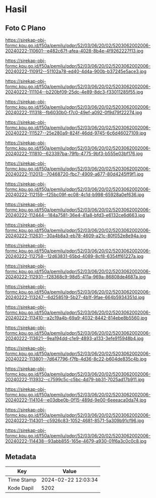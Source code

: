 # Hasil

## Foto C Plano

https://sirekap-obj-formc.kpu.go.id/f50a/pemilu/pdpr/52/03/06/20/02/5203062002006-20240222-110601--e482c67f-afea-4028-8b4e-4f9262227f13.jpg

https://sirekap-obj-formc.kpu.go.id/f50a/pemilu/pdpr/52/03/06/20/02/5203062002006-20240222-110912--51102a78-ed40-4d4a-900b-b37245e5ace3.jpg

https://sirekap-obj-formc.kpu.go.id/f50a/pemilu/pdpr/52/03/06/20/02/5203062002006-20240222-111104--b220bf09-25dc-4e89-8dc3-f33011285f55.jpg

https://sirekap-obj-formc.kpu.go.id/f50a/pemilu/pdpr/52/03/06/20/02/5203062002006-20240222-111318--fb6030b0-f7c0-49ef-a092-0f9d79f22274.jpg

https://sirekap-obj-formc.kpu.go.id/f50a/pemilu/pdpr/52/03/06/20/02/5203062002006-20240222-111527--25e280a9-824f-46dd-9745-6c6d46027109.jpg

https://sirekap-obj-formc.kpu.go.id/f50a/pemilu/pdpr/52/03/06/20/02/5203062002006-20240222-111810--623397ba-79fb-4775-9bf3-b555e03bf176.jpg

https://sirekap-obj-formc.kpu.go.id/f50a/pemilu/pdpr/52/03/06/20/02/5203062002006-20240222-112013--70468720-fbc7-4909-a677-80d4245ff9f1.jpg

https://sirekap-obj-formc.kpu.go.id/f50a/pemilu/pdpr/52/03/06/20/02/5203062002006-20240222-112159--f25bc09f-ec08-4c1d-b998-65928a0ef636.jpg

https://sirekap-obj-formc.kpu.go.id/f50a/pemilu/pdpr/52/03/06/20/02/5203062002006-20240222-112444--184a7581-36e4-41a8-bfd3-e6132ce6d663.jpg

https://sirekap-obj-formc.kpu.go.id/f50a/pemilu/pdpr/52/03/06/20/02/5203062002006-20240222-112631--30a4b8a3-eb78-4609-a21c-80f052e8e94a.jpg

https://sirekap-obj-formc.kpu.go.id/f50a/pemilu/pdpr/52/03/06/20/02/5203062002006-20240222-112758--12d63831-65bd-4089-8cf8-6354ff61227a.jpg

https://sirekap-obj-formc.kpu.go.id/f50a/pemilu/pdpr/52/03/06/20/02/5203062002006-20240222-112931--f28368c9-98d5-411a-969a-86808de4687a.jpg

https://sirekap-obj-formc.kpu.go.id/f50a/pemilu/pdpr/52/03/06/20/02/5203062002006-20240222-113247--6d258519-5b27-4b1f-9fae-664b5934351d.jpg

https://sirekap-obj-formc.kpu.go.id/f50a/pemilu/pdpr/52/03/06/20/02/5203062002006-20240222-113410--a2c19a4b-69a9-4032-8442-814ebe8b5560.jpg

https://sirekap-obj-formc.kpu.go.id/f50a/pemilu/pdpr/52/03/06/20/02/5203062002006-20240222-113621--9ea194dd-c1e9-4893-a133-3efe915948b4.jpg

https://sirekap-obj-formc.kpu.go.id/f50a/pemilu/pdpr/52/03/06/20/02/5203062002006-20240222-113801--7d647796-f7fb-4d36-8c22-b604de835c4b.jpg

https://sirekap-obj-formc.kpu.go.id/f50a/pemilu/pdpr/52/03/06/20/02/5203062002006-20240222-113932--c7599c5c-c5bc-4d79-bb31-7025ad17b911.jpg

https://sirekap-obj-formc.kpu.go.id/f50a/pemilu/pdpr/52/03/06/20/02/5203062002006-20240222-114104--e03dbe0b-0f15-489d-9e00-6eeeaca0da74.jpg

https://sirekap-obj-formc.kpu.go.id/f50a/pemilu/pdpr/52/03/06/20/02/5203062002006-20240222-114301--c5926c83-1052-4681-8571-5a309b91cf96.jpg

https://sirekap-obj-formc.kpu.go.id/f50a/pemilu/pdpr/52/03/06/20/02/5203062002006-20240222-114438--93abb855-165e-4679-a930-01f6a3c0c0c8.jpg


## Metadata

| Key        | Value               |
| ---------- | ------------------- |
| Time Stamp | 2024-02-22 12:03:34 |
| Kode Dapil | 5202                |



